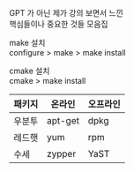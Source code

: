 GPT 가 아닌 제가 강의 보면서 느낀  
핵심들이나 중요한 것들 모음집  
  
make 설치  
configure > make > make install  
  
cmake 설치  
cmake > make install  
  
|패키지|온라인|오프라인|
|------|---|---|
|우분투|apt-get|dpkg|
|레드햇|yum|rpm|
|수세|zypper|YaST| 

